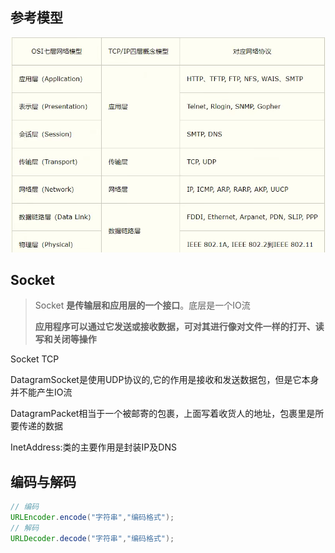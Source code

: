 ##  参考模型

![](./images/java02.png)

## Socket 

>  Socket **是传输层和应用层的一个接口**。底层是一个IO流
>
>  **应用程序可以通过它发送或接收数据，可对其进行像对文件一样的打开、读写和关闭等操作**

Socket TCP

DatagramSocket是使用UDP协议的,它的作用是接收和发送数据包，但是它本身并不能产生IO流

DatagramPacket相当于一个被邮寄的包裹，上面写着收货人的地址，包裹里是所要传递的数据

InetAddress:类的主要作用是封装IP及DNS

## 编码与解码

~~~java
// 编码
URLEncoder.encode("字符串","编码格式");
// 解码
URLDecoder.decode("字符串","编码格式");
~~~

